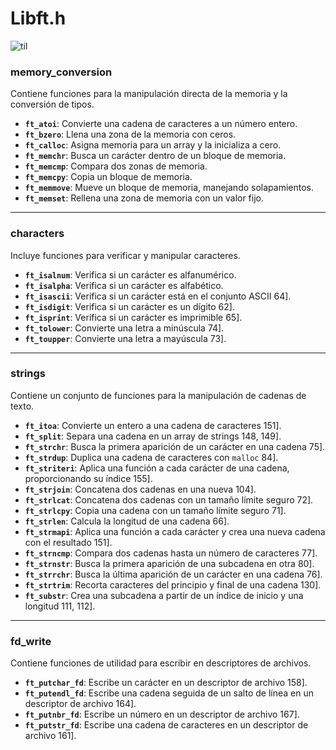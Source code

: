 # Libft.h

![til](https://c.tenor.com/XKwzkocGdvYAAAAC/tenor.gif)

### memory_conversion
Contiene funciones para la manipulación directa de la memoria y la conversión de tipos.
- **`ft_atoi`**: Convierte una cadena de caracteres a un número entero.
- **`ft_bzero`**: Llena una zona de la memoria con ceros.
- **`ft_calloc`**: Asigna memoria para un array y la inicializa a cero.
- **`ft_memchr`**: Busca un carácter dentro de un bloque de memoria.
- **`ft_memcmp`**: Compara dos zonas de memoria.
- **`ft_memcpy`**: Copia un bloque de memoria.
- **`ft_memmove`**: Mueve un bloque de memoria, manejando solapamientos.
- **`ft_memset`**: Rellena una zona de memoria con un valor fijo.

---

### characters
Incluye funciones para verificar y manipular caracteres.
- **`ft_isalnum`**: Verifica si un carácter es alfanumérico.
- **`ft_isalpha`**: Verifica si un carácter es alfabético.
- **`ft_isascii`**: Verifica si un carácter está en el conjunto ASCII 64].
- **`ft_isdigit`**: Verifica si un carácter es un dígito 62].
- **`ft_isprint`**: Verifica si un carácter es imprimible 65].
- **`ft_tolower`**: Convierte una letra a minúscula 74].
- **`ft_toupper`**: Convierte una letra a mayúscula 73].

---

### strings
Contiene un conjunto de funciones para la manipulación de cadenas de texto.
- **`ft_itoa`**: Convierte un entero a una cadena de caracteres 151].
- **`ft_split`**: Separa una cadena en un array de strings 148, 149].
- **`ft_strchr`**: Busca la primera aparición de un carácter en una cadena 75].
- **`ft_strdup`**: Duplica una cadena de caracteres con `malloc` 84].
- **`ft_striteri`**: Aplica una función a cada carácter de una cadena, proporcionando su índice 155].
- **`ft_strjoin`**: Concatena dos cadenas en una nueva 104].
- **`ft_strlcat`**: Concatena dos cadenas con un tamaño límite seguro 72].
- **`ft_strlcpy`**: Copia una cadena con un tamaño límite seguro 71].
- **`ft_strlen`**: Calcula la longitud de una cadena 66].
- **`ft_strmapi`**: Aplica una función a cada carácter y crea una nueva cadena con el resultado 151].
- **`ft_strncmp`**: Compara dos cadenas hasta un número de caracteres 77].
- **`ft_strnstr`**: Busca la primera aparición de una subcadena en otra 80].
- **`ft_strrchr`**: Busca la última aparición de un carácter en una cadena 76].
- **`ft_strtrim`**: Recorta caracteres del principio y final de una cadena 130].
- **`ft_substr`**: Crea una subcadena a partir de un índice de inicio y una longitud 111, 112].

---

### fd_write
Contiene funciones de utilidad para escribir en descriptores de archivos.
- **`ft_putchar_fd`**: Escribe un carácter en un descriptor de archivo 158].
- **`ft_putendl_fd`**: Escribe una cadena seguida de un salto de línea en un descriptor de archivo 164].
- **`ft_putnbr_fd`**: Escribe un número en un descriptor de archivo 167].
- **`ft_putstr_fd`**: Escribe una cadena de caracteres en un descriptor de archivo 161].
